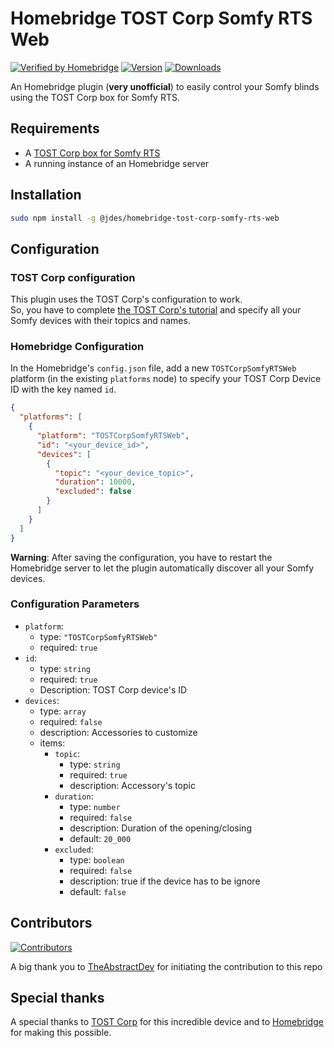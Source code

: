 # Homebridge TOST Corp Somfy RTS Web

[![Verified by Homebridge](https://badgen.net/badge/homebridge/verified/purple)](https://github.com/homebridge/homebridge/wiki/Verified-Plugins)
[![Version](https://badgen.net/npm/v/@jdes/homebridge-tost-corp-somfy-rts-web/latest?icon=npm&label)](https://www.npmjs.com/package/@jdes/homebridge-tost-corp-somfy-rts-web)
[![Downloads](https://badgen.net/npm/dt/@jdes/homebridge-tost-corp-somfy-rts-web/latest?label=downloads)](https://www.npmjs.com/package/@jdes/homebridge-tost-corp-somfy-rts-web)

An Homebridge plugin (**very unofficial**) to easily control your Somfy blinds using the TOST Corp box for Somfy RTS.

## Requirements

- A [TOST Corp box for Somfy RTS](https://www.tostcorp.com/boxsomfyrts)
- A running instance of an Homebridge server


## Installation

```bash
sudo npm install -g @jdes/homebridge-tost-corp-somfy-rts-web
```

## Configuration

### TOST Corp configuration

This plugin uses the TOST Corp's configuration to work.  
So, you have to complete [the TOST Corp's tutorial](https://www.tostcorp.com/plug-and-play) and specify all your Somfy devices with their topics and names.

### Homebridge Configuration

In the Homebridge's `config.json` file, add a new  `TOSTCorpSomfyRTSWeb` platform (in the existing `platforms` node) to specify your TOST Corp Device ID with the key named `id`.

```json
{
  "platforms": [
    {
      "platform": "TOSTCorpSomfyRTSWeb",
      "id": "<your_device_id>",
      "devices": [
        {
          "topic": "<your_device_topic>",
          "duration": 10000,
          "excluded": false
        }
      ]
    }
  ]
}
```

**Warning**: After saving the configuration, you have to restart the Homebridge server to let the plugin automatically discover all your Somfy devices.

### Configuration Parameters

- `platform`:
  - type: `"TOSTCorpSomfyRTSWeb"`
  - required: `true`
- `id`:
  - type: `string`
  - required: `true`
  - Description: TOST Corp device's ID
- `devices`:
  - type: `array`
  - required: `false`
  - description: Accessories to customize
  - items:
    - `topic`: 
      - type: `string`
      - required: `true`
      - description: Accessory's topic
    - `duration`: 
      - type: `number`
      - required: `false`
      - description: Duration of the opening/closing
      - default: `20_000`
    - `excluded`: 
      - type: `boolean`
      - required: `false`
      - description: true if the device has to be ignore
      - default: `false`

## Contributors

[![Contributors](https://contrib.rocks/image?repo=jeandesravines/homebridge-tost-corp-somfy-rts-web)](https://github.com/jeandesravines/homebridge-tost-corp-somfy-rts-web/graphs/contributors)
  
A big thank you to [TheAbstractDev](https://github.com/TheAbstractDev) for initiating the contribution to this repo

## Special thanks

A special thanks to [TOST Corp](https://www.tostcorp.com/boxsomfyrts) for this incredible device and to [Homebridge](https://github.com/homebridge/homebridge) for making this possible.
